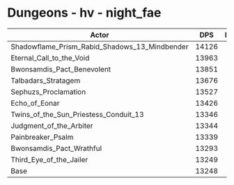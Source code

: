 # Dungeons - hv - night_fae
| Actor | DPS | Increase |
|---|:---:|:---:|
|Shadowflame_Prism_Rabid_Shadows_13_Mindbender|14126|6.63%|
|Eternal_Call_to_the_Void|13963|5.40%|
|Bwonsamdis_Pact_Benevolent|13851|4.55%|
|Talbadars_Stratagem|13676|3.23%|
|Sephuzs_Proclamation|13527|2.11%|
|Echo_of_Eonar|13426|1.34%|
|Twins_of_the_Sun_Priestess_Conduit_13|13346|0.74%|
|Judgment_of_the_Arbiter|13344|0.72%|
|Painbreaker_Psalm|13339|0.69%|
|Bwonsamdis_Pact_Wrathful|13293|0.34%|
|Third_Eye_of_the_Jailer|13249|0.01%|
|Base|13248|0.00%|
